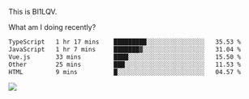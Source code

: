 This is BI1LQV.

What am I doing recently?

<!--START_SECTION:waka-->

```txt
TypeScript   1 hr 17 mins    █████████░░░░░░░░░░░░░░░░   35.53 %
JavaScript   1 hr 7 mins     ███████▓░░░░░░░░░░░░░░░░░   31.04 %
Vue.js       33 mins         ████░░░░░░░░░░░░░░░░░░░░░   15.50 %
Other        25 mins         ███░░░░░░░░░░░░░░░░░░░░░░   11.53 %
HTML         9 mins          █░░░░░░░░░░░░░░░░░░░░░░░░   04.57 %
```

<!--END_SECTION:waka-->

<img src="https://github-readme-stats.vercel.app/api?username=bi1lqv&show_icons=true&count_private=true">

